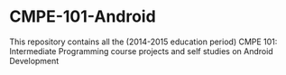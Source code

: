 # CMPE-101-Android
This repository contains all the (2014-2015 education period) CMPE 101: Intermediate Programming course projects and self studies on Android Development
